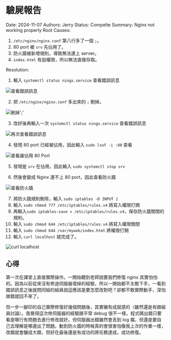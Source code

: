 # 驗屍報告
Date: 2024-11-07
Authors: Jerry
Status: Compelte
Summary: Nginx not working properly
Root Causes: 
1. `/etc/nginx/nginx.conf` 第八行多了一個 `;`。
2. 80 port 被 `srv` 先佔用了。
3. 防火牆被新增規則，導致無法連上 server。
4. `index.html` 有設權限，所以無法直接存取。

Resolution:
1. 輸入 `systemctl status ningx.service` 查看錯誤訊息

![查看錯誤訊息](https://img.onl/8O8onW)

2. 把 `/etc/nginx/nginx.conf` 多出來的 `;` 刪掉。

![刪掉';'](https://img.onl/v45EUN)

3. 改好後再輸入一次 `systemctl status ningx.service` 查看錯誤訊息

![再次查看錯誤訊息](https://img.onl/6eO9ck)

4. 發現 80 port 已經被佔用，因此輸入 `sudo lsof -i :80` 查看

![查看誰佔用 80 Port](https://img.onl/Lsr1F9)

5. 發現是 `srv` 在佔用，因此輸入 `sudo systemctl stop srv`

6. 然後會變成 Nginx 連不上 80 port，因此查看防火牆

![查看防火牆](https://img.onl/TgBGbw)

7. 將防火牆規則刪除，輸入 `sudo iptables -D INPUT 1`
8. 輸入 `sudo chmod 777 /etc/iptables/rules.v4` 將寫入權限打開
9. 再輸入`sudo iptables-save > /etc/iptables/rules.v4`，保存防火牆關閉的規則。
10. 輸入 `sudo chmod 644 /etc/iptables/rules.v4` 將寫入權限關閉
11. 輸入 `sudo chmod 644 /var/myweb/index.html` 將權限打開
12. 輸入 `curl localhost` 就完成了。

![curl localhost](https://img.onl/KDWZ6C)

## 心得
第一次在課堂上直接實際操作。一開始聽到老師說要我們修復 nginx 其實怕怕的。因為以前從來沒有修過伺服器壞掉的經驗，所以一開始都不太敢下手，一看到錯誤訊息之後就問同組的組員說這應該是要怎麼改對吧？卻都不敢實際動手，深怕做錯就回不來了。

但一步一腳印的自己實際修復好幾個問題後，其實蠻有成就感的（雖然還是有跟組員討論）。我覺得這次修伺服器的經驗跟平常 debug 很不一樣，程式碼出錯只要看是哪行有問題去進行修改就好。但伺服器出錯雖然會丟到 log 檔，但還是要自己去理解是哪邊出了問題。動到防火牆的時候真的會很害怕像我上次的作業一樣，改錯就會釀成大錯，但好在最後還是有成功的將任務達成，成功修復。
